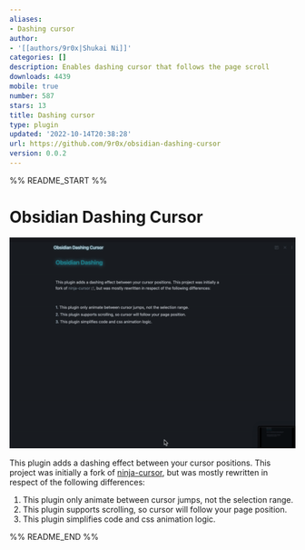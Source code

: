 ```yaml
---
aliases:
- Dashing cursor
author:
- '[[authors/9r0x|Shukai Ni]]'
categories: []
description: Enables dashing cursor that follows the page scroll
downloads: 4439
mobile: true
number: 587
stars: 13
title: Dashing cursor
type: plugin
updated: '2022-10-14T20:38:28'
url: https://github.com/9r0x/obsidian-dashing-cursor
version: 0.0.2
---
```


%% README_START %%

# Obsidian Dashing Cursor

![Demo](https://raw.githubusercontent.com/9r0x/obsidian-dashing-cursor/HEAD/demo.gif)

This plugin adds a dashing effect between your cursor positions. This project was initially a fork of [ninja-cursor](https://github.com/vrtmrz/ninja-cursor), but was mostly rewritten in respect of the following differences:

1. This plugin only animate between cursor jumps, not the selection range.
2. This plugin supports scrolling, so cursor will follow your page position.
3. This plugin simplifies code and css animation logic.


%% README_END %%